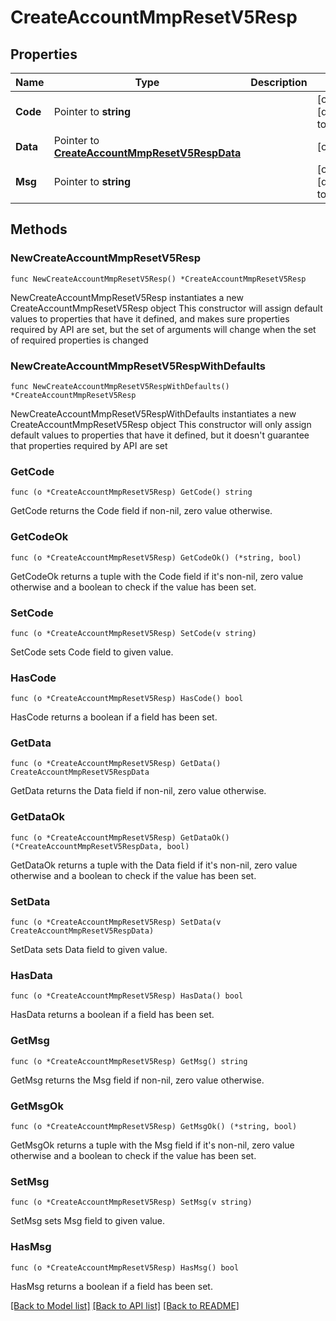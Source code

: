 # CreateAccountMmpResetV5Resp

## Properties

Name | Type | Description | Notes
------------ | ------------- | ------------- | -------------
**Code** | Pointer to **string** |  | [optional] [default to ""]
**Data** | Pointer to [**CreateAccountMmpResetV5RespData**](CreateAccountMmpResetV5RespData.md) |  | [optional] 
**Msg** | Pointer to **string** |  | [optional] [default to ""]

## Methods

### NewCreateAccountMmpResetV5Resp

`func NewCreateAccountMmpResetV5Resp() *CreateAccountMmpResetV5Resp`

NewCreateAccountMmpResetV5Resp instantiates a new CreateAccountMmpResetV5Resp object
This constructor will assign default values to properties that have it defined,
and makes sure properties required by API are set, but the set of arguments
will change when the set of required properties is changed

### NewCreateAccountMmpResetV5RespWithDefaults

`func NewCreateAccountMmpResetV5RespWithDefaults() *CreateAccountMmpResetV5Resp`

NewCreateAccountMmpResetV5RespWithDefaults instantiates a new CreateAccountMmpResetV5Resp object
This constructor will only assign default values to properties that have it defined,
but it doesn't guarantee that properties required by API are set

### GetCode

`func (o *CreateAccountMmpResetV5Resp) GetCode() string`

GetCode returns the Code field if non-nil, zero value otherwise.

### GetCodeOk

`func (o *CreateAccountMmpResetV5Resp) GetCodeOk() (*string, bool)`

GetCodeOk returns a tuple with the Code field if it's non-nil, zero value otherwise
and a boolean to check if the value has been set.

### SetCode

`func (o *CreateAccountMmpResetV5Resp) SetCode(v string)`

SetCode sets Code field to given value.

### HasCode

`func (o *CreateAccountMmpResetV5Resp) HasCode() bool`

HasCode returns a boolean if a field has been set.

### GetData

`func (o *CreateAccountMmpResetV5Resp) GetData() CreateAccountMmpResetV5RespData`

GetData returns the Data field if non-nil, zero value otherwise.

### GetDataOk

`func (o *CreateAccountMmpResetV5Resp) GetDataOk() (*CreateAccountMmpResetV5RespData, bool)`

GetDataOk returns a tuple with the Data field if it's non-nil, zero value otherwise
and a boolean to check if the value has been set.

### SetData

`func (o *CreateAccountMmpResetV5Resp) SetData(v CreateAccountMmpResetV5RespData)`

SetData sets Data field to given value.

### HasData

`func (o *CreateAccountMmpResetV5Resp) HasData() bool`

HasData returns a boolean if a field has been set.

### GetMsg

`func (o *CreateAccountMmpResetV5Resp) GetMsg() string`

GetMsg returns the Msg field if non-nil, zero value otherwise.

### GetMsgOk

`func (o *CreateAccountMmpResetV5Resp) GetMsgOk() (*string, bool)`

GetMsgOk returns a tuple with the Msg field if it's non-nil, zero value otherwise
and a boolean to check if the value has been set.

### SetMsg

`func (o *CreateAccountMmpResetV5Resp) SetMsg(v string)`

SetMsg sets Msg field to given value.

### HasMsg

`func (o *CreateAccountMmpResetV5Resp) HasMsg() bool`

HasMsg returns a boolean if a field has been set.


[[Back to Model list]](../README.md#documentation-for-models) [[Back to API list]](../README.md#documentation-for-api-endpoints) [[Back to README]](../README.md)


